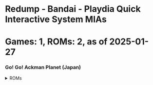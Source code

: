 # Redump - Bandai - Playdia Quick Interactive System MIAs
# Games: 1, ROMs: 2, as of 2025-01-27
### Go! Go! Ackman Planet (Japan)
<details>
<summary>ROMs</summary>
Go! Go! Ackman Planet (Japan) (Track 1).bin, CRC: 1cbf2c16

Go! Go! Ackman Planet (Japan) (Track 2).bin, CRC: f1974e93

</details>

